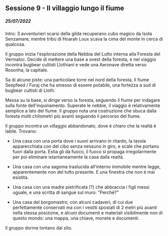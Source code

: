 ## Sessione 9 - Il villaggio lungo il fiume

##### 25/07/2022

Intro: 3 avventurieri scarsi della gilda recuperano cubo magico da Isola Senzamare, mentre tribù di Hoarah Loux scava la cima del monte in cerca di qualcosa.

Il gruppo inizia l'esplorazione della Nebbia del Lutto interna alla Foresta del Vermaloc. Decide di mettere una base a ovest della foresta, e nel viaggio incontra bugbear cultisti Llothiani e vede una Aeronave diretta verso Rosonha, la capitale.

Sa di alcune piste: una particolare torre nel nord della foresta, il fiume Seepfeed / Furaj che ha smesso di essere potabile, una fortezza a sud di bugbear cultisti di Lloth.

Messa su la base, si dirige verso la foresta, seguendo il fiume per indagare sulla fonte dell'inquinamento. Superate le nebbie, il viaggio è relativamente semplice a lato del fiume. Il gruppo nota una costruzione che sbuca dalla foresta molti chilometri più avanti seguendo il percorso del fiume.

Il gruppo incontra un villaggio abbandonato, dove è chiaro che la realtà è labile. Trovano:

- Una casa con una porta dove i suoni arrivano in ritardo, la tavola apparecchiata con del cibo senza nessuno in giro, e scale che portano fuori dalla porta. Estia gli da fuoco, il fuoco si propaga irregolarmente per poi eliminare istantaneamente la casa dalla realtà.

- Una casa con una sagoma traslucida all'interno immobile mentre legge, apparentemente non del tutto presente. E una finestra che non è mai esistita.

- Una casa con una madre pietrificata (?) che abbraccia i figli messi uguale, e una scritta di sangue sul muro: "Perchè?"

- Una casa del borgomastro, con alcuni cadaveri, di cui due perfettamente conservati ma con i vestiti spostati di 2 metri più avanti nella stessa posizione, e alcuni documenti e materiali visibilmente non di questo mondo: una mappa, una chiave, monete e documenti.

Il gruppo dorme lontano dal sito.